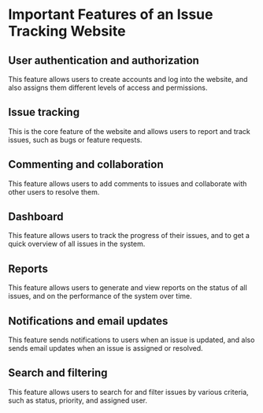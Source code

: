 # Important Features of an Issue Tracking Website

## User authentication and authorization

This feature allows users to create accounts and log into the website, and also assigns them different levels of access and permissions.

## Issue tracking

This is the core feature of the website and allows users to report and track issues, such as bugs or feature requests.

## Commenting and collaboration

This feature allows users to add comments to issues and collaborate with other users to resolve them.

## Dashboard

This feature allows users to track the progress of their issues, and to get a quick overview of all issues in the system.

## Reports

This feature allows users to generate and view reports on the status of all issues, and on the performance of the system over time.

## Notifications and email updates

This feature sends notifications to users when an issue is updated, and also sends email updates when an issue is assigned or resolved.

## Search and filtering

This feature allows users to search for and filter issues by various criteria, such as status, priority, and assigned user.
